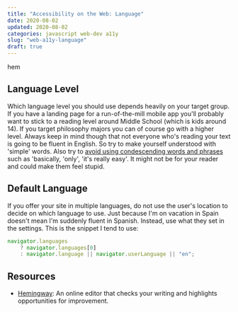 ```yaml
---
title: "Accessibility on the Web: Language"
date: 2020-08-02
updated: 2020-08-02
categories: javascript web-dev a11y
slug: "web-a11y-language"
draft: true
---
```

hem
## Language Level

Which language level you should use depends heavily on your target group. If you have a landing page for a run-of-the-mill mobile app you'll probably want to stick to a reading level around Middle School (which is kids around 14). If you target philosophy majors you can of course go with a higher level. Always keep in mind though that not everyone who's reading your text is going to be fluent in English. So try to make yourself understood with 'simple' words. Also try to [avoid using condescending words and phrases](https://css-tricks.com/words-avoid-educational-writing/) such as 'basically, 'only', 'it's really easy'. It might not be for your reader and could make them feel stupid.


## Default Language

If you offer your site in multiple languages, do not use the user's location to decide on which language to use. Just because I'm on vacation in Spain doesn't mean I'm suddenly fluent in Spanish. Instead, use what they set in the settings. This is the snippet I tend to use:

```js
navigator.languages
    ? navigator.languages[0]
    : navigator.language || navigator.userLanguage || "en";
```

## Resources
* [Hemingway](https://hemingwayapp.com/): An online editor that checks your writing and highlights opportunities for improvement.
